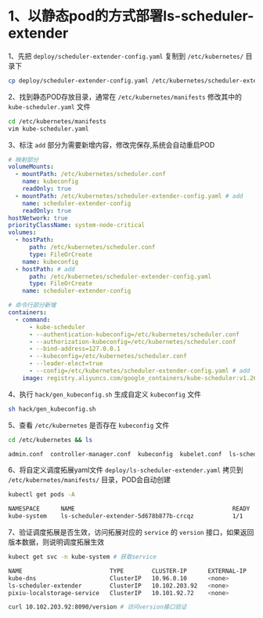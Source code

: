 # 1、以静态pod的方式部署ls-scheduler-extender

1、先把 `deploy/scheduler-extender-config.yaml` 复制到 `/etc/kubernetes/` 目录下

```bash
cp deploy/scheduler-extender-config.yaml /etc/kubernetes/scheduler-extender-config.yaml
```

2、找到静态POD存放目录，通常在 `/etc/kubernetes/manifests` 修改其中的 `kube-scheduler.yaml` 文件

```bash
cd /etc/kubernetes/manifests
vim kube-scheduler.yaml
```

3、标注 `add` 部分为需要新增内容，修改完保存,系统会自动重启POD

```yaml
# 映射部分
volumeMounts:
  - mountPath: /etc/kubernetes/scheduler.conf
    name: kubeconfig
    readOnly: true
  - mountPath: /etc/kubernetes/scheduler-extender-config.yaml # add
    name: scheduler-extender-config
    readOnly: true
hostNetwork: true
priorityClassName: system-node-critical
volumes:
  - hostPath:
      path: /etc/kubernetes/scheduler.conf
      type: FileOrCreate
    name: kubeconfig
  - hostPath: # add
      path: /etc/kubernetes/scheduler-extender-config.yaml
      type: FileOrCreate
    name: scheduler-extender-config

# 命令行部分新增
containers:
  - command:
      - kube-scheduler
      - --authentication-kubeconfig=/etc/kubernetes/scheduler.conf
      - --authorization-kubeconfig=/etc/kubernetes/scheduler.conf
      - --bind-address=127.0.0.1
      - --kubeconfig=/etc/kubernetes/scheduler.conf
      - --leader-elect=true
      - --config=/etc/kubernetes/scheduler-extender-config.yaml # add
    image: registry.aliyuncs.com/google_containers/kube-scheduler:v1.26.0
```

4、执行 `hack/gen_kubeconfig.sh` 生成自定义 `kubeconfig` 文件

```bash
sh hack/gen_kubeconfig.sh
```

5、查看 `/etc/kubernetes` 是否存在 `kubeconfig` 文件

```bash
cd /etc/kubernetes && ls

admin.conf  controller-manager.conf  kubeconfig  kubelet.conf  ls-scheduler-extender.yaml  manifests  pki  scheduler.conf
```

6、将自定义调度拓展yaml文件 `deploy/ls-scheduler-extender.yaml` 拷贝到 `/etc/kubernetes/manifests/` 目录，POD会自动创建

```bash
kubectl get pods -A

NAMESPACE      NAME                                             READY   STATUS      RESTARTS
kube-system    ls-scheduler-extender-5d678b877b-crcqz           1/1     Running     0             1m
```

7、验证调度拓展是否生效，访问拓展对应的 `service` 的 `version` 接口，如果返回版本数据，则说明调度拓展生效

```bash
kubect get svc -n kube-system # 获取service

NAME                         TYPE        CLUSTER-IP      EXTERNAL-IP   PORT(S)                  AGE
kube-dns                     ClusterIP   10.96.0.10      <none>        53/UDP,53/TCP,9153/TCP   109d
ls-scheduler-extender        ClusterIP   10.102.203.92   <none>        8090/TCP                 8d
pixiu-localstorage-service   ClusterIP   10.101.92.72    <none>        443/TCP                  8d

curl 10.102.203.92:8090/version # 访问version接口验证
```
